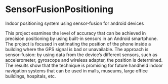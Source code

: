 # SensorFusionPositioning
Indoor positioning system using sensor-fusion for android devices

This project examines the level of accuracy that can be achieved in precision positioning by using built-in sensors 
in an Android smartphone. The project is focused in estimating the position of the phone inside a building where the
GPS signal is bad or unavailable. The approach is sensor-fusion: by using data from the device’s different sensors,
such as accelerometer, gyroscope and wireless adapter, the position is determined. The results show that the technique
is promising for future handheld indoor navigation systems that can be used in malls, museums, large office buildings,
hospitals, etc.
